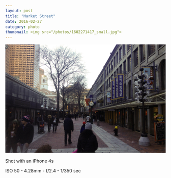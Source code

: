 ```yaml
---
layout: post
title: "Market Street"
date: 2016-02-27
category: photo
thumbnail: <img src="/photos/1602271417_small.jpg">
---
```

<img src="/photos/1602271417.jpg" class="image fit">

Shot with an iPhone 4s

ISO 50 -
4.28mm -
f/2.4 -
1/350 sec
